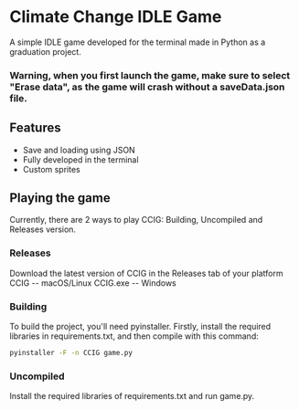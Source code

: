 # Climate Change IDLE Game
A simple IDLE game developed for the terminal made in Python as a graduation project.
### Warning, when you first launch the game, make sure to select "Erase data", as the game will crash without a saveData.json file.

## Features
- Save and loading using JSON
- Fully developed in the terminal
- Custom sprites

## Playing the game
Currently, there are 2 ways to play CCIG: Building, Uncompiled and Releases version.


### Releases
Download the latest version of CCIG in the Releases tab of your platform
CCIG -- macOS/Linux
CCIG.exe -- Windows

### Building
To build the project, you'll need pyinstaller. Firstly, install the required libraries in
requirements.txt, and then compile with this command:
~~~sh
pyinstaller -F -n CCIG game.py
~~~

### Uncompiled
Install the required libraries of requirements.txt and run game.py.
